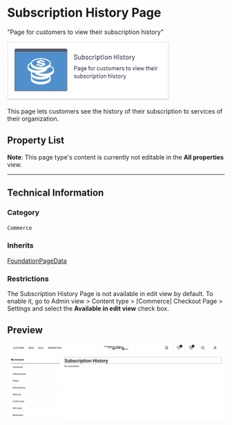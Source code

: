 # Subscription History Page
"Page for customers to view their subscription history"

![Subscription history](Screenshots/Subscription%20History%20Page%20-%20icon.png)

This page lets customers see the history of their subscription to services of their organization.


## Property List
**Note**: This page type's content is currently not editable in the **All properties** view.<!--The following property list includes properties that are unique to this content type. For a list of global properties, view our [*Common Page  Properties*](../../Common%20Page%20Properties.md) list.-->

<!--Display Name *(Name in code)* | Type | Property Description
--------------|------|---------------
**Main body** *(`MainBody`)* | XhtmlString | Provides an rich-text area for entering formatted content.
**Main content area** *(`MainContentArea`)* | ContentArea | Provides a configurable drag-and-drop interface for placing media, blocks, or other content onto the page.-->

** **

<!--![Subscription history](Screenshots/Subscription%20History%20Page%20-%20Content%20tab.png)-->

## Technical Information

### Category
`Commerce`

### Inherits
[FoundationPageData](../../Foundation.Cms/Page%20Types/Foundation%20Page%20Data.md)

### Restrictions
The Subscription History Page is not available in edit view by default. To enable it, go to Admin view > Content type > [Commerce] Checkout Page > Settings and select the **Available in edit view** check box.

## Preview
![Subscription history](Screenshots/Subscription%20History%20Page%20-%20Preview.png)
